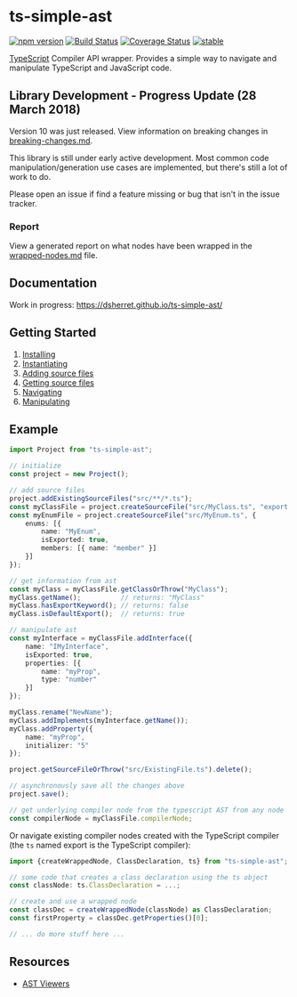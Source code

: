 ﻿ts-simple-ast
=============

[![npm version](https://badge.fury.io/js/ts-simple-ast.svg)](https://badge.fury.io/js/ts-simple-ast)
[![Build Status](https://travis-ci.org/dsherret/ts-simple-ast.svg?branch=master)](https://travis-ci.org/dsherret/ts-simple-ast)
[![Coverage Status](https://coveralls.io/repos/dsherret/ts-simple-ast/badge.svg?branch=master&service=github)](https://coveralls.io/github/dsherret/ts-simple-ast?branch=master)
[![stable](http://badges.github.io/stability-badges/dist/stable.svg)](http://github.com/badges/stability-badges)

[TypeScript](https://github.com/Microsoft/TypeScript) Compiler API wrapper. Provides a simple way to navigate and manipulate TypeScript and JavaScript code.

## Library Development - Progress Update (28 March 2018)

Version 10 was just released. View information on breaking changes in [breaking-changes.md](breaking-changes.md).

This library is still under early active development. Most common code manipulation/generation use cases are implemented, but there's still a lot of work to do.

Please open an issue if find a feature missing or bug that isn't in the issue tracker.

### Report

View a generated report on what nodes have been wrapped in the [wrapped-nodes.md](wrapped-nodes.md) file.

## Documentation

Work in progress: https://dsherret.github.io/ts-simple-ast/

## Getting Started

1. [Installing](https://dsherret.github.io/ts-simple-ast/)
2. [Instantiating](https://dsherret.github.io/ts-simple-ast/setup/)
3. [Adding source files](https://dsherret.github.io/ts-simple-ast/setup/adding-source-files)
4. [Getting source files](https://dsherret.github.io/ts-simple-ast/navigation/getting-source-files)
5. [Navigating](https://dsherret.github.io/ts-simple-ast/navigation/example)
6. [Manipulating](https://dsherret.github.io/ts-simple-ast/manipulation/)

## Example

```ts
import Project from "ts-simple-ast";

// initialize
const project = new Project();

// add source files
project.addExistingSourceFiles("src/**/*.ts");
const myClassFile = project.createSourceFile("src/MyClass.ts", "export class MyClass {}");
const myEnumFile = project.createSourceFile("src/MyEnum.ts", {
    enums: [{
        name: "MyEnum",
        isExported: true,
        members: [{ name: "member" }]
    }]
});

// get information from ast
const myClass = myClassFile.getClassOrThrow("MyClass");
myClass.getName();          // returns: "MyClass"
myClass.hasExportKeyword(); // returns: false
myClass.isDefaultExport();  // returns: true

// manipulate ast
const myInterface = myClassFile.addInterface({
    name: "IMyInterface",
    isExported: true,
    properties: [{
        name: "myProp",
        type: "number"
    }]
});

myClass.rename("NewName");
myClass.addImplements(myInterface.getName());
myClass.addProperty({
    name: "myProp",
    initializer: "5"
});

project.getSourceFileOrThrow("src/ExistingFile.ts").delete();

// asynchronously save all the changes above
project.save();

// get underlying compiler node from the typescript AST from any node
const compilerNode = myClassFile.compilerNode;
```

Or navigate existing compiler nodes created with the TypeScript compiler (the `ts` named export is the TypeScript compiler):

```ts
import {createWrappedNode, ClassDeclaration, ts} from "ts-simple-ast";

// some code that creates a class declaration using the ts object
const classNode: ts.ClassDeclaration = ...; 

// create and use a wrapped node
const classDec = createWrappedNode(classNode) as ClassDeclaration;
const firstProperty = classDec.getProperties()[0];

// ... do more stuff here ...
```

## Resources

* [AST Viewers](https://dsherret.github.io/ts-simple-ast/setup/ast-viewers)

